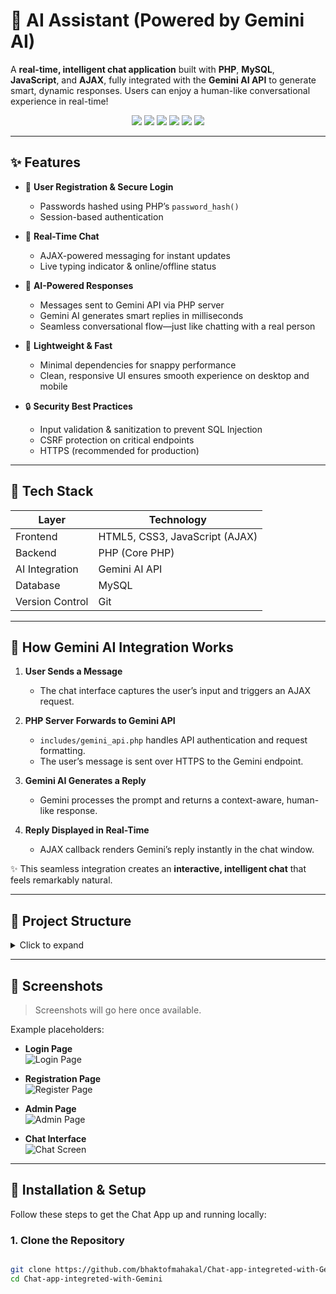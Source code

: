 # 🧠 AI Assistant (Powered by Gemini AI)

A **real-time, intelligent chat application** built with **PHP**, **MySQL**, **JavaScript**, and **AJAX**, fully integrated with the **Gemini AI API** to generate smart, dynamic responses. Users can enjoy a human-like conversational experience in real-time!

<p align="center">
  <img src="https://img.shields.io/badge/Language-PHP-blue?style=for-the-badge&logo=php&logoColor=white">
  <img src="https://img.shields.io/badge/Database-MySQL-yellow?style=for-the-badge&logo=mysql&logoColor=black">
  <img src="https://img.shields.io/badge/Frontend-HTML5%2C%20CSS3%2C%20JavaScript-orange?style=for-the-badge&logo=html5&logoColor=white">
  <img src="https://img.shields.io/badge/AJAX-Real--Time-lightgrey?style=for-the-badge&logo=ajax">
  <img src="https://img.shields.io/badge/AI-Gemini%20API-purple?style=for-the-badge&logo=googlecloud">
  <img src="https://img.shields.io/badge/Version%20Control-Git-black?style=for-the-badge&logo=git&logoColor=white">
</p>

---

## ✨ Features

- 🔐 **User Registration & Secure Login**  
  - Passwords hashed using PHP’s `password_hash()`  
  - Session-based authentication  

- 💬 **Real-Time Chat**  
  - AJAX-powered messaging for instant updates  
  - Live typing indicator & online/offline status  

- 🤖 **AI-Powered Responses**  
  - Messages sent to Gemini API via PHP server  
  - Gemini AI generates smart replies in milliseconds  
  - Seamless conversational flow—just like chatting with a real person  

- 🚀 **Lightweight & Fast**  
  - Minimal dependencies for snappy performance  
  - Clean, responsive UI ensures smooth experience on desktop and mobile  

- 🔒 **Security Best Practices**  
  - Input validation & sanitization to prevent SQL Injection  
  - CSRF protection on critical endpoints  
  - HTTPS (recommended for production)  

---

## 🧰 Tech Stack

| Layer            | Technology                         |
|------------------|-------------------------------------|
| Frontend         | HTML5, CSS3, JavaScript (AJAX)      |
| Backend          | PHP (Core PHP)                      |
| AI Integration   | Gemini AI API                       |
| Database         | MySQL                                |
| Version Control  | Git                                 |

---

## 🧠 How Gemini AI Integration Works

1. **User Sends a Message**  
   - The chat interface captures the user’s input and triggers an AJAX request.

2. **PHP Server Forwards to Gemini API**  
   - `includes/gemini_api.php` handles API authentication and request formatting.
   - The user’s message is sent over HTTPS to the Gemini endpoint.

3. **Gemini AI Generates a Reply**  
   - Gemini processes the prompt and returns a context-aware, human-like response.

4. **Reply Displayed in Real-Time**  
   - AJAX callback renders Gemini’s reply instantly in the chat window.

✨ This seamless integration creates an **interactive, intelligent chat** that feels remarkably natural.

---

## 📂 Project Structure

<details>
<summary>Click to expand</summary>


### 🔍 Explanation of Key Folders

- **public/**  
  Only files under `public/` should be directly accessible via the browser. Everything else lives outside the web root for security.

- **src/Controllers/**  
  Each controller handles a specific set of routes (e.g., `AuthController` for login/register, `ChatController` for message endpoints). They coordinate between models, services, and templates.

- **src/Models/**  
  Models contain methods for interacting with the MySQL database (e.g., `User::create()`, `Message::getRecentMessages()`).

- **src/Services/**  
  Encapsulate external API calls (Gemini). Keeping Gemini logic here ensures controllers remain clean and focused on request/response flow.

- **src/Utils/**  
  Common helper classes: input validation (`Validator::sanitize()`), standard response formatting for AJAX (`Response::json()`), and any other reusable functions.

- **src/Templates/**  
  If you’re using PHP includes (instead of a full templating engine), store partial templates here (header, footer, form snippets, chat window, error pages).

- **config/**  
  Single source of truth for configuration variables (DB credentials, API keys). Keeping `config.php` outside `public/` prevents accidental exposure.

- **database/**  
  Store your SQL schema, seed data, or migration scripts here. You can extend for versioned migrations as your project grows.

- **logs/** (Optional)  
  Write runtime errors or chat activity (for debugging/troubleshooting). Make sure `logs/` is writable by the web server.

- **tests/** (Optional)  
  Unit tests or integration tests (e.g., with PHPUnit). Helps ensure core functionality (authentication, chat, Gemini integration) remains stable.

- **vendor/** (Optional)  
  If you use Composer for dependencies (e.g., a PSR-4 autoloader, Guzzle HTTP client), they live here. Otherwise, omit.

- **.gitignore**  
  Ignore sensitive files and folders:  


</details>

---

## 📸 Screenshots

> Screenshots will go here once available.

Example placeholders:

- **Login Page**  
  ![Login Page](image/login.png)

- **Registration Page**  
  ![Register Page](image/register.png)
  
- **Admin Page**  
  ![Admin Page](image/admin.png)

- **Chat Interface**  
  ![Chat Screen](image/home-page.png)

---

## 🚀 Installation & Setup

Follow these steps to get the Chat App up and running locally:

### 1. Clone the Repository
```bash

git clone https://github.com/bhaktofmahakal/Chat-app-integreted-with-Gemini.git
cd Chat-app-integreted-with-Gemini
